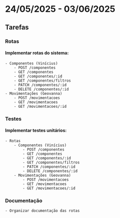 # 24/05/2025 - 03/06/2025

## Tarefas

### Rotas

#### Implementar rotas do sistema:
    - Componentes (Vinícius)
        - POST /componentes
        - GET /componentes
        - GET /componentes/:id
        - GET /componentes/filtros
        - PATCH /componentes/:id
        - DELETE /componentes/:id
    - Movimentações (Geovanna)
        - POST /movimentacoes
        - GET /movimentacoes
        - GET /movimentacoes/:id

### Testes

#### Implementar testes unitários:

    - Rotas
        - Componentes (Vinícius)
            - POST /componentes
            - GET /componentes
            - GET /componentes/:id
            - GET /componentes/filtros
            - PATCH /componentes/:id
            - DELETE /componentes/:id
        - Movimentações (Geovanna)
            - POST /movimentacoes
            - GET /movimentacoes
            - GET /movimentacoes/:id

### Documentação

    - Organizar documentação das rotas
